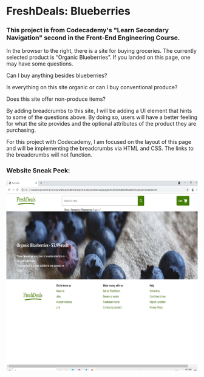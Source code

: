 <body>
  <h1>FreshDeals: Blueberries  </h1>

  <h3>This project is from Codecademy's "Learn Secondary Navigation" second in the Front-End Engineering Course.</h3>
  
 <p>In the browser to the right, there is a site for buying groceries. The currently selected product is “Organic Blueberries”. If you landed on this page, one may have some questions.</p>

<p>Can I buy anything besides blueberries?</p>

<p>Is everything on this site organic or can I buy conventional produce?</p>

</p>Does this site offer non-produce items?</p>

<p>By adding breadcrumbs to this site, I will be adding a UI element that hints to some of the questions above. By doing so, users will have a better feeling for what the site provides and the optional attributes of the product they are purchasing.</p>

</p> For this project with Codecademy, I am focused on the layout of this page and will be implementing the breadcrumbs via HTML and CSS. The links to the breadcrumbs will not function.</p>
  
  
  <h3>Website Sneak Peek:</h3>
  <img src="FreshDeals.JPG" alt="" width=600 height=500>

</body>
